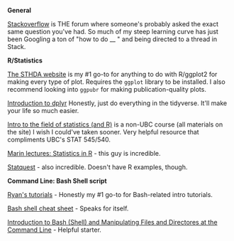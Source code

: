 **General**

[Stackoverflow](https://stackoverflow.com/) is THE forum where someone's probably asked the exact same question you've had. So much of my steep learning curve has just been Googling a ton of "how to do __ " and being directed to a thread in Stack.


**R/Statistics**

[The STHDA website](http://www.sthda.com/english/wiki/ggplot2-essentials) is my #1 go-to for anything to do with R/ggplot2 for making every type of plot. Requires the `ggplot` library to be installed. I also recommend looking into `ggpubr` for making publication-quality plots. 

[Introduction to dplyr](https://cran.r-project.org/web/packages/dplyr/vignettes/dplyr.html) Honestly, just do everything in the tidyverse. It'll make your life so much easier. 

[Intro to the field of statistics (and R)](https://stat150.blog/) is a non-UBC course (all materials on the site) I wish I could've taken sooner. Very helpful resource that compliments UBC's STAT 545/540.

[Marin lectures: Statistics in R](https://www.statslectures.com/) - this guy is incredible. 

[Statquest](https://www.youtube.com/user/joshstarmer) - also incredible. Doesn't have R examples, though. 


**Command Line: Bash Shell script**

[Ryan's tutorials](https://ryanstutorials.net/bash-scripting-tutorial/) - Honestly my #1 go-to for Bash-related intro tutorials.

[Bash shell cheat sheet](https://www.educative.io/blog/bash-shell-command-cheat-sheet) - Speaks for itself.

[Introduction to Bash (Shell) and Manipulating Files and Directores at the Command Line](https://www.earthdatascience.org/courses/intro-to-earth-data-science/open-reproducible-science/bash/) - Helpful starter.
